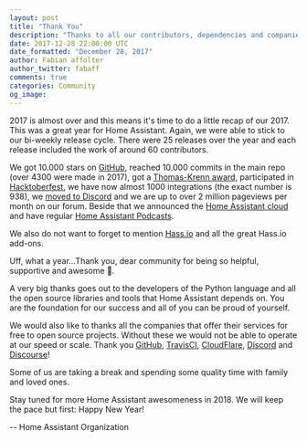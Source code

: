 ```yaml
---
layout: post
title: "Thank You"
description: "Thanks to all our contributors, dependencies and companies that help make Home Assistant awesome."
date: 2017-12-28 22:00:00 UTC
date_formatted: "December 28, 2017"
author: Fabian affolter
author_twitter: fabaff
comments: true
categories: Community
og_image:
---
```


2017 is almost over and this means it's time to do a little recap of our 2017. This was a great year for Home Assistant. Again, we were able to stick to our bi-weekly release cycle. There were 25 releases over the year and each release included the work of around 60 contributors.

We got 10.000 stars on [GitHub], reached 10.000 commits in the main repo (over 4300 were made in 2017), got a [Thomas-Krenn award], participated in [Hacktoberfest], we have now almost 1000 integrations (the exact number is 938), we [moved to Discord] and we are up to over 2 million pageviews per month on our forum. Beside that we announced the [Home Assistant cloud] and have regular [Home Assistant Podcasts]. 

We also do not want to forget to mention [Hass.io] and all the great Hass.io add-ons.

Uff, what a year...Thank you, dear community for being so helpful, supportive and awesome 🙇.

A very big thanks goes out to the developers of the Python language and all the open source libraries and tools that Home Assistant depends on. You are the foundation for our success and all of you can be proud of yourself.

We would also like to thanks all the companies that offer their services for free to open source projects. Without these we would not be able to operate at our speed or scale. Thank you [GitHub], [TravisCI], [CloudFlare], [Discord] and [Discourse]!

Some of us are taking a break and spending some quality time with family and loved ones.

Stay tuned for more Home Assistant awesomeness in 2018. We will keep the pace but first: Happy New Year!

-- Home Assistant Organization

[CloudFlare]: https://CloudFlare.com
[Discord]: https://discordapp.com
[Discourse]: https://Discourse.com
[forum]: https://community.home-assistant.io
[GitHub]: https://GitHub.com
[Hacktoberfest]: /blog/2017/11/04/release-57/#hacktoberfest
[Hass.io]: https://home-assistant.io/hassio/
[Home Assistant cloud]: /blog/2017/12/17/introducing-home-assistant-cloud/
[Home Assistant Podcasts]: https://hasspodcast.io/
[moved to Discord]: /blog/2017/07/03/home-assistant-is-moving-to-discord/
[Thomas-Krenn award]: /blog/2017/04/01/thomas-krenn-award/
[TravisCI]: https://Travis-ci.org

